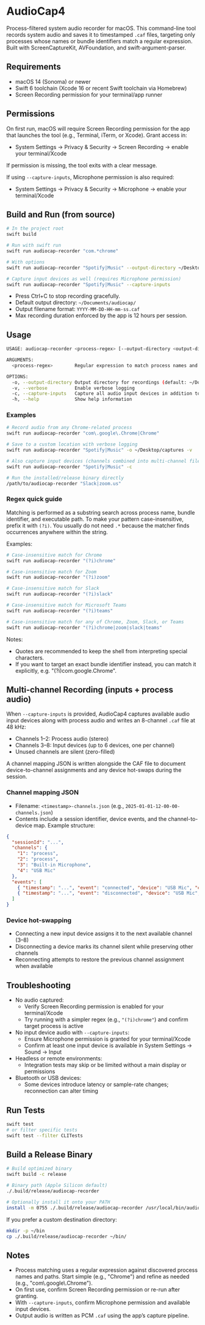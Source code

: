 # AudioCap4

Process-filtered system audio recorder for macOS. This command-line tool records system audio and saves it to timestamped `.caf` files, targeting only processes whose names or bundle identifiers match a regular expression. Built with ScreenCaptureKit, AVFoundation, and swift-argument-parser.

## Requirements

- macOS 14 (Sonoma) or newer
- Swift 6 toolchain (Xcode 16 or recent Swift toolchain via Homebrew)
- Screen Recording permission for your terminal/app runner

## Permissions

On first run, macOS will require Screen Recording permission for the app that launches the tool (e.g., Terminal, iTerm, or Xcode). Grant access in:

- System Settings → Privacy & Security → Screen Recording → enable your terminal/Xcode

If permission is missing, the tool exits with a clear message.

If using `--capture-inputs`, Microphone permission is also required:

- System Settings → Privacy & Security → Microphone → enable your terminal/Xcode

## Build and Run (from source)

```bash
# In the project root
swift build

# Run with swift run
swift run audiocap-recorder "com.*chrome"

# With options
swift run audiocap-recorder "Spotify|Music" --output-directory ~/Desktop/audiocaps --verbose

# Capture input devices as well (requires Microphone permission)
swift run audiocap-recorder "Spotify|Music" --capture-inputs
```

- Press Ctrl+C to stop recording gracefully.
- Default output directory: `~/Documents/audiocap/`
- Output filename format: `YYYY-MM-DD-HH-mm-ss.caf`
- Max recording duration enforced by the app is 12 hours per session.

## Usage

```bash
USAGE: audiocap-recorder <process-regex> [--output-directory <output-directory>] [--verbose] [--capture-inputs]

ARGUMENTS:
  <process-regex>        Regular expression to match process names and paths

OPTIONS:
  -o, --output-directory Output directory for recordings (default: ~/Documents/audiocap)
  -v, --verbose          Enable verbose logging
  -c, --capture-inputs   Capture all audio input devices in addition to process audio (requires Microphone permission)
  -h, --help             Show help information
```

### Examples

```bash
# Record audio from any Chrome-related process
swift run audiocap-recorder "com\.google\.Chrome|Chrome"

# Save to a custom location with verbose logging
swift run audiocap-recorder "Spotify|Music" -o ~/Desktop/captures -v

# Also capture input devices (channels combined into multi-channel file)
swift run audiocap-recorder "Spotify|Music" -c

# Run the installed/release binary directly
/path/to/audiocap-recorder "Slack|zoom.us"
```

### Regex quick guide

Matching is performed as a substring search across process name, bundle identifier, and executable path. To make your pattern case-insensitive, prefix it with `(?i)`. You usually do not need `.*` because the matcher finds occurrences anywhere within the string.

Examples:

```bash
# Case-insensitive match for Chrome
swift run audiocap-recorder "(?i)chrome"

# Case-insensitive match for Zoom
swift run audiocap-recorder "(?i)zoom"

# Case-insensitive match for Slack
swift run audiocap-recorder "(?i)slack"

# Case-insensitive match for Microsoft Teams
swift run audiocap-recorder "(?i)teams"

# Case-insensitive match for any of Chrome, Zoom, Slack, or Teams
swift run audiocap-recorder "(?i)chrome|zoom|slack|teams"
```

Notes:
- Quotes are recommended to keep the shell from interpreting special characters.
- If you want to target an exact bundle identifier instead, you can match it explicitly, e.g. "(?i)com\.google\.Chrome".

## Multi-channel Recording (inputs + process audio)

When `--capture-inputs` is provided, AudioCap4 captures available audio input devices along with process audio and writes an 8-channel `.caf` file at 48 kHz:

- Channels 1–2: Process audio (stereo)
- Channels 3–8: Input devices (up to 6 devices, one per channel)
- Unused channels are silent (zero-filled)

A channel mapping JSON is written alongside the CAF file to document device-to-channel assignments and any device hot-swaps during the session.

### Channel mapping JSON

- Filename: `<timestamp>-channels.json` (e.g., `2025-01-01-12-00-00-channels.json`)
- Contents include a session identifier, device events, and the channel-to-device map. Example structure:

```json
{
  "sessionId": "...",
  "channels": {
    "1": "process",
    "2": "process",
    "3": "Built-in Microphone",
    "4": "USB Mic"
  },
  "events": [
    { "timestamp": "...", "event": "connected", "device": "USB Mic", "channel": 4 },
    { "timestamp": "...", "event": "disconnected", "device": "USB Mic", "channel": 4 }
  ]
}
```

### Device hot-swapping

- Connecting a new input device assigns it to the next available channel (3–8)
- Disconnecting a device marks its channel silent while preserving other channels
- Reconnecting attempts to restore the previous channel assignment when available

## Troubleshooting

- No audio captured:
  - Verify Screen Recording permission is enabled for your terminal/Xcode
  - Try running with a simpler regex (e.g., `"(?i)chrome"`) and confirm target process is active
- No input device audio with `--capture-inputs`:
  - Ensure Microphone permission is granted for your terminal/Xcode
  - Confirm at least one input device is available in System Settings → Sound → Input
- Headless or remote environments:
  - Integration tests may skip or be limited without a main display or permissions
- Bluetooth or USB devices:
  - Some devices introduce latency or sample-rate changes; reconnection can alter timing

## Run Tests

```bash
swift test
# or filter specific tests
swift test --filter CLITests
```

## Build a Release Binary

```bash
# Build optimized binary
swift build -c release

# Binary path (Apple Silicon default)
./.build/release/audiocap-recorder

# Optionally install it onto your PATH
install -m 0755 ./.build/release/audiocap-recorder /usr/local/bin/audiocap-recorder
```

If you prefer a custom destination directory:

```bash
mkdir -p ~/bin
cp ./.build/release/audiocap-recorder ~/bin/
```

## Notes

- Process matching uses a regular expression against discovered process names and paths. Start simple (e.g., "Chrome") and refine as needed (e.g., "com\\.google\\.Chrome").
- On first use, confirm Screen Recording permission or re-run after granting.
- With `--capture-inputs`, confirm Microphone permission and available input devices.
- Output audio is written as PCM `.caf` using the app’s capture pipeline.
